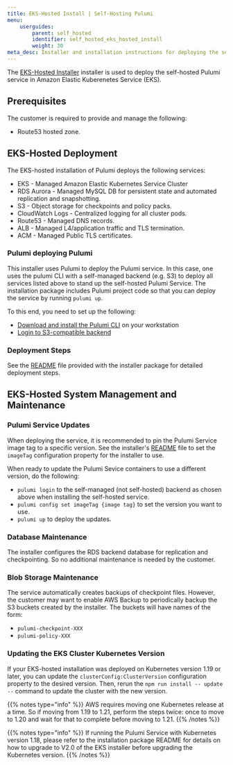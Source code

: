 ```yaml
---
title: EKS-Hosted Install | Self-Hosting Pulumi
menu:
    userguides:
        parent: self_hosted
        identifier: self_hosted_eks_hosted_install
        weight: 30
meta_desc: Installer and installation instructions for deploying the self-hosted Pulumi service in EKS.
---
```


The [EKS-Hosted Installer](https://github.com/pulumi/pulumi-self-hosted-installers/tree/master/eks-hosted) installer is used to deploy the self-hosted Pulumi service in Amazon Elastic Kuberenetes Service (EKS).

## Prerequisites

The customer is required to provide and manage the following:

* Route53 hosted zone.

## EKS-Hosted Deployment

The EKS-hosted installation of Pulumi deploys the following services:

* EKS - Managed Amazon Elastic Kubernetes Service Cluster
* RDS Aurora - Managed MySQL DB for persistent state and automated replication and snapshotting.
* S3 - Object storage for checkpoints and policy packs.
* CloudWatch Logs - Centralized logging for all cluster pods.
* Route53 - Managed DNS records.
* ALB - Managed L4/application traffic and TLS termination.
* ACM - Managed Public TLS certificates.

### Pulumi deploying Pulumi

This installer uses Pulumi to deploy the Pulumi service. In this case, one uses the pulumi CLI with a self-managed backend (e.g. S3) to deploy all services listed above to stand up the self-hosted Pulumi Service. The installation package includes Pulumi project code so that you can deploy the service by running `pulumi up`.

To this end, you need to set up the following:

* [Download and install the Pulumi CLI](/docs/get-started/install/) on your workstation
* [Login to S3-compatible backend](/docs/intro/concepts/state#aws-s3)

### Deployment Steps

See the [README](https://github.com/pulumi/pulumi-self-hosted-installers/tree/master/eks-hosted/README.md) file provided with the installer package for detailed deployment steps.

## EKS-Hosted System Management and Maintenance

### Pulumi Service Updates

When deploying the service, it is recommended to pin the Pulumi Service image tag to a specific version. See the installer's [README](https://github.com/pulumi/pulumi-self-hosted-installers/tree/master/eks-hosted/README.md) file to set the `imageTag` configuration property for the installer to use.

When ready to update the Pulumi Sevice containers to use a different version, do the following:

* `pulumi login` to the self-managed (not self-hosted) backend as chosen above when installing the self-hosted service.
* `pulumi config set imageTag {image tag}` to set the version you want to use.
* `pulumi up` to deploy the updates.

### Database Maintenance

The installer configures the RDS backend database for replication and checkpointing. So no additional maintenance is needed by the customer.

### Blob Storage Maintenance

The service automatically creates backups of checkpoint files. However, the customer may want to enable AWS Backup to periodically backup the S3 buckets created by the installer.
The buckets will have names of the form:

* `pulumi-checkpoint-XXX`
* `pulumi-policy-XXX`

### Updating the EKS Cluster Kubernetes Version

If your EKS-hosted installation was deployed on Kubernetes version 1.19 or later, you can update the `clusterConfig:ClusterVersion` configuration property to the desired version.
Then, rerun the `npm run install -- update --` command to update the cluster with the new version.

{{% notes type="info" %}}
AWS requires moving one Kubernetes release at a time. So if moving from 1.19 to 1.21, perform the steps twice: once to move to 1.20 and wait for that to complete before moving to 1.21.
{{% /notes %}}

{{% notes type="info" %}}
If running the Pulumi Service with Kubernetes version 1.18, please refer to the installation package README for details on how to upgrade to V2.0 of the EKS installer before upgrading the Kubernetes version.
{{% /notes %}}
